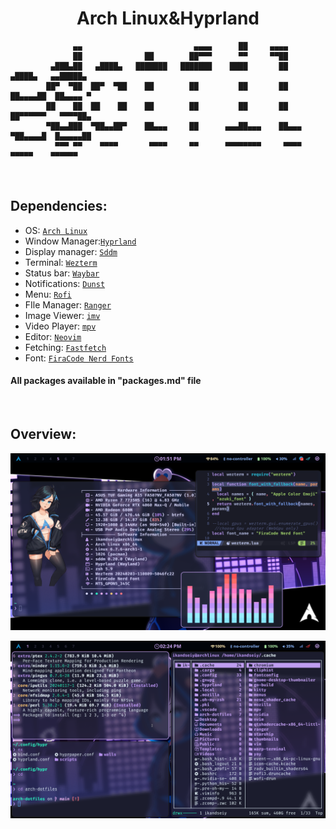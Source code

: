 <h1 align="center">Arch Linux&Hyprland</h1>

```
              ▄▄                         ▄▄▄▄      ██     ▄▄▄▄                         
              ██              ██        ██▀▀▀      ▀▀     ▀▀██                         
         ▄███▄██   ▄████▄   ███████   ███████    ████       ██       ▄████▄   ▄▄█████▄ 
        ██▀  ▀██  ██▀  ▀██    ██        ██         ██       ██      ██▄▄▄▄██  ██▄▄▄▄ ▀ 
        ██    ██  ██    ██    ██        ██         ██       ██      ██▀▀▀▀▀▀   ▀▀▀▀██▄ 
        ▀██▄▄███  ▀██▄▄██▀    ██▄▄▄     ██      ▄▄▄██▄▄▄    ██▄▄▄   ▀██▄▄▄▄█  █▄▄▄▄▄██ 
          ▀▀▀ ▀▀    ▀▀▀▀       ▀▀▀▀     ▀▀      ▀▀▀▀▀▀▀▀     ▀▀▀▀     ▀▀▀▀▀    ▀▀▀▀▀▀  
```
<br>

## Dependencies:
- OS: [`Arch Linux`](https://archlinux.org/)
- Window Manager:[`Hyprland`](https://github.com/hyprwm/Hyprland)
- Display manager: [`Sddm`](https://github.com/sddm/sddm)
- Terminal: [`Wezterm`](https://github.com/wez/wezterm)
- Status bar: [`Waybar`](https://github.com/Alexays/Waybar)
- Notifications: [`Dunst`](https://github.com/dunst-project/dunst)
- Menu: [`Rofi`](https://github.com/davatorium/rofi)
- FIle Manager: [`Ranger`](https://github.com/ranger/ranger)
- Image Viewer: [`imv`](https://sr.ht/~exec64/imv/)
- Video Player: [`mpv`](https://github.com/mpv-player/mpv)
- Editor: [`Neovim`](https://github.com/neovim/neovim)
- Fetching: [`Fastfetch`](https://github.com/fastfetch-cli/fastfetch)
- Font: [`FiraCode Nerd Fonts`](https://github.com/ryanoasis/nerd-fonts/tree/master/patched-fonts/FiraCode)

#### All packages available in "packages.md" file
<br>

## Overview:

![preview1.png](assets/preview1.png)


![preview2.png](assets/preview2.png)




